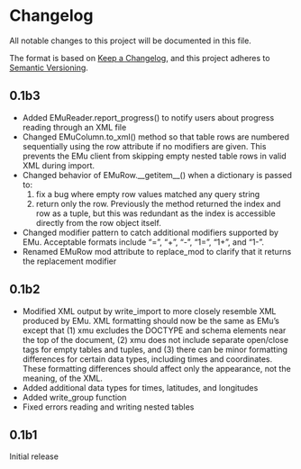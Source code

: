 Changelog
=========

All notable changes to this project will be documented in this file.

The format is based on [Keep a
Changelog](https://keepachangelog.com/en/1.0.0/), and this project
adheres to [Semantic Versioning](https://semver.org/spec/v2.0.0.html).

0.1b3
-----

-   Added EMuReader.report_progress() to notify users about progress
    reading through an XML file
-   Changed EMuColumn.to_xml() method so that table rows are numbered
    sequentially using the row attribute if no modifiers are given. This
    prevents the EMu client from skipping empty nested table rows in
    valid XML during import.
-   Changed behavior of EMuRow.\_\_getitem\_\_() when a dictionary is
    passed to:
    1.  fix a bug where empty row values matched any query string
    2.  return only the row. Previously the method returned the index
        and row as a tuple, but this was redundant as the index is
        accessible directly from the row object itself.
-   Changed modifier pattern to catch additional modifiers supported by
    EMu. Acceptable formats include “=”, “+”, “-”, “1=”, “1+”, and “1-”.
-   Renamed EMuRow mod attribute to replace_mod to clarify that it
    returns the replacement modifier

0.1b2
-----

-   Modified XML output by write_import to more closely resemble XML
    produced by EMu. XML formatting should now be the same as EMu’s
    except that (1) xmu excludes the DOCTYPE and schema elements near
    the top of the document, (2) xmu does not include separate
    open/close tags for empty tables and tuples, and (3) there can be
    minor formatting differences for certain data types, including times
    and coordinates. These formatting differences should affect only the
    appearance, not the meaning, of the XML.
-   Added additional data types for times, latitudes, and longitudes
-   Added write_group function
-   Fixed errors reading and writing nested tables

0.1b1
-----

Initial release

